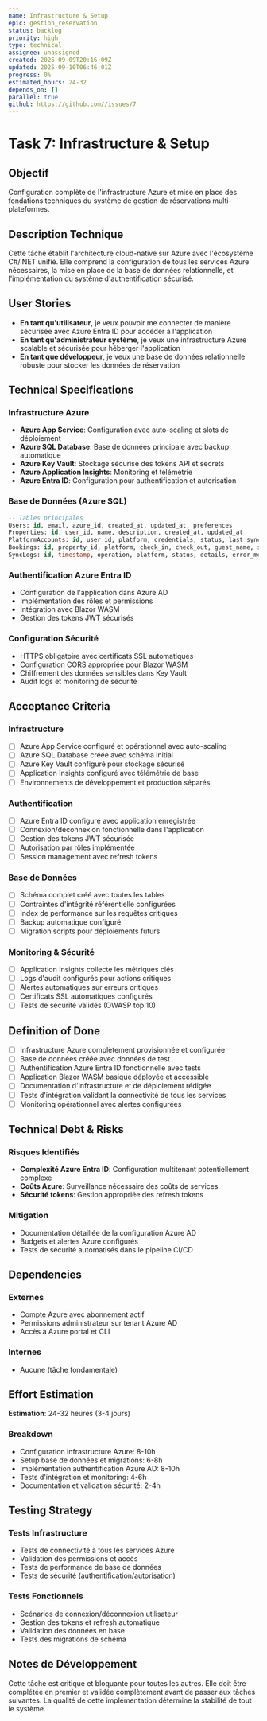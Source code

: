 ```yaml
---
name: Infrastructure & Setup
epic: gestion_reservation
status: backlog
priority: high
type: technical
assignee: unassigned
created: 2025-09-09T20:16:09Z
updated: 2025-09-10T06:46:01Z
progress: 0%
estimated_hours: 24-32
depends_on: []
parallel: true
github: https://github.com//issues/7
---
```


# Task 7: Infrastructure & Setup

## Objectif

Configuration complète de l'infrastructure Azure et mise en place des fondations techniques du système de gestion de réservations multi-plateformes.

## Description Technique

Cette tâche établit l'architecture cloud-native sur Azure avec l'écosystème C#/.NET unifié. Elle comprend la configuration de tous les services Azure nécessaires, la mise en place de la base de données relationnelle, et l'implémentation du système d'authentification sécurisé.

## User Stories

- **En tant qu'utilisateur**, je veux pouvoir me connecter de manière sécurisée avec Azure Entra ID pour accéder à l'application
- **En tant qu'administrateur système**, je veux une infrastructure Azure scalable et sécurisée pour héberger l'application
- **En tant que développeur**, je veux une base de données relationnelle robuste pour stocker les données de réservation

## Technical Specifications

### Infrastructure Azure
- **Azure App Service**: Configuration avec auto-scaling et slots de déploiement
- **Azure SQL Database**: Base de données principale avec backup automatique
- **Azure Key Vault**: Stockage sécurisé des tokens API et secrets
- **Azure Application Insights**: Monitoring et télémétrie
- **Azure Entra ID**: Configuration pour authentification et autorisation

### Base de Données (Azure SQL)
```sql
-- Tables principales
Users: id, email, azure_id, created_at, updated_at, preferences
Properties: id, user_id, name, description, created_at, updated_at
PlatformAccounts: id, user_id, platform, credentials, status, last_sync
Bookings: id, property_id, platform, check_in, check_out, guest_name, status, sync_status
SyncLogs: id, timestamp, operation, platform, status, details, error_message
```

### Authentification Azure Entra ID
- Configuration de l'application dans Azure AD
- Implémentation des rôles et permissions
- Intégration avec Blazor WASM
- Gestion des tokens JWT sécurisés

### Configuration Sécurité
- HTTPS obligatoire avec certificats SSL automatiques
- Configuration CORS appropriée pour Blazor WASM
- Chiffrement des données sensibles dans Key Vault
- Audit logs et monitoring de sécurité

## Acceptance Criteria

### Infrastructure
- [ ] Azure App Service configuré et opérationnel avec auto-scaling
- [ ] Azure SQL Database créée avec schéma initial
- [ ] Azure Key Vault configuré pour stockage sécurisé
- [ ] Application Insights configuré avec télémétrie de base
- [ ] Environnements de développement et production séparés

### Authentification
- [ ] Azure Entra ID configuré avec application enregistrée
- [ ] Connexion/déconnexion fonctionnelle dans l'application
- [ ] Gestion des tokens JWT sécurisée
- [ ] Autorisation par rôles implémentée
- [ ] Session management avec refresh tokens

### Base de Données
- [ ] Schéma complet créé avec toutes les tables
- [ ] Contraintes d'intégrité référentielle configurées
- [ ] Index de performance sur les requêtes critiques
- [ ] Backup automatique configuré
- [ ] Migration scripts pour déploiements futurs

### Monitoring & Sécurité
- [ ] Application Insights collecte les métriques clés
- [ ] Logs d'audit configurés pour actions critiques
- [ ] Alertes automatiques sur erreurs critiques
- [ ] Certificats SSL automatiques configurés
- [ ] Tests de sécurité validés (OWASP top 10)

## Definition of Done

- [ ] Infrastructure Azure complètement provisionnée et configurée
- [ ] Base de données créée avec données de test
- [ ] Authentification Azure Entra ID fonctionnelle avec tests
- [ ] Application Blazor WASM basique déployée et accessible
- [ ] Documentation d'infrastructure et de déploiement rédigée
- [ ] Tests d'intégration validant la connectivité de tous les services
- [ ] Monitoring opérationnel avec alertes configurées

## Technical Debt & Risks

### Risques Identifiés
- **Complexité Azure Entra ID**: Configuration multitenant potentiellement complexe
- **Coûts Azure**: Surveillance nécessaire des coûts de services
- **Sécurité tokens**: Gestion appropriée des refresh tokens

### Mitigation
- Documentation détaillée de la configuration Azure AD
- Budgets et alertes Azure configurés
- Tests de sécurité automatisés dans le pipeline CI/CD

## Dependencies

### Externes
- Compte Azure avec abonnement actif
- Permissions administrateur sur tenant Azure AD
- Accès à Azure portal et CLI

### Internes
- Aucune (tâche fondamentale)

## Effort Estimation

**Estimation**: 24-32 heures (3-4 jours)

### Breakdown
- Configuration infrastructure Azure: 8-10h
- Setup base de données et migrations: 6-8h
- Implémentation authentification Azure AD: 8-10h
- Tests d'intégration et monitoring: 4-6h
- Documentation et validation sécurité: 2-4h

## Testing Strategy

### Tests Infrastructure
- Tests de connectivité à tous les services Azure
- Validation des permissions et accès
- Tests de performance de base de données
- Tests de sécurité (authentification/autorisation)

### Tests Fonctionnels
- Scénarios de connexion/déconnexion utilisateur
- Gestion des tokens et refresh automatique
- Validation des données en base
- Tests des migrations de schéma

## Notes de Développement

Cette tâche est critique et bloquante pour toutes les autres. Elle doit être complétée en premier et validée complètement avant de passer aux tâches suivantes. La qualité de cette implémentation détermine la stabilité de tout le système.
